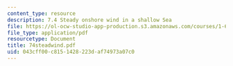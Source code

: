 ```yaml
---
content_type: resource
description: 7.4 Steady onshore wind in a shallow Sea
file: https://ol-ocw-studio-app-production.s3.amazonaws.com/courses/1-63-advanced-fluid-dynamics-of-the-environment-fall-2002/043cff00c8151428223daf74973a07c0_74steadwind.pdf
file_type: application/pdf
resourcetype: Document
title: 74steadwind.pdf
uid: 043cff00-c815-1428-223d-af74973a07c0
---
```

